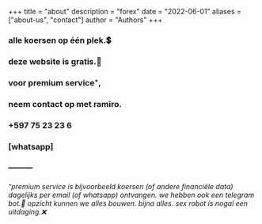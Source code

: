 +++
title = "about"
description = "forex"
date = "2022-06-01"
aliases = ["about-us", "contact"]
author = "Authors"
+++

### alle koersen op één plek.💲
### deze website is gratis.🤗
### voor premium service⁺,
### neem contact op met ramiro.
### +597 75 23 23 6
### [whatsapp]
### ———
###### ⁺premium service is bijvoorbeeld koersen (of andere financiële data) dagelijks per email (of whatsapp) ontvangen. we hebben ook een telegram bot.🤖 opzicht kunnen we alles bouwen. bijna alles. sex robot is nogal een uitdaging.❌
